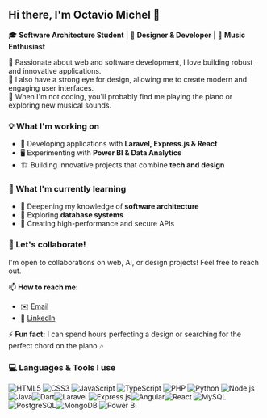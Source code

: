 ## Hi there, I'm Octavio Michel 👋  

🎓 **Software Architecture Student** | 🎨 **Designer & Developer** | 🎵 **Music Enthusiast**  

🚀 Passionate about web and software development, I love building robust and innovative applications.  
🎨 I also have a strong eye for design, allowing me to create modern and engaging user interfaces.  
🎵 When I'm not coding, you'll probably find me playing the piano or exploring new musical sounds.  

### 💡 What I'm working on  
- 📌 Developing applications with **Laravel, Express.js & React**  
- 🖥️ Experimenting with **Power BI & Data Analytics**  
- 🏗️ Building innovative projects that combine **tech and design**  

### 🌱 What I'm currently learning  
- 🚀 Deepening my knowledge of **software architecture**  
- 💾 Exploring **database systems**  
- 🔌 Creating high-performance and secure APIs  

### 🤝 Let's collaborate!  
I'm open to collaborations on web, AI, or design projects! Feel free to reach out.  

📫 **How to reach me:**  
- ✉️ [Email](mailto:octaviohounye123@gmail.com)  
- 💼 [LinkedIn](https://www.linkedin.com/in/octavio-michel-hounye-15648931a)  

⚡ **Fun fact:** I can spend hours perfecting a design or searching for the perfect chord on the piano 🎶  

### 💻 Languages & Tools I use  
![HTML5](https://img.shields.io/badge/-HTML5-E34F26?style=flat&logo=html5&logoColor=white)  ![CSS3](https://img.shields.io/badge/-CSS3-1572B6?style=flat&logo=css3)  ![JavaScript](https://img.shields.io/badge/-JavaScript-F7DF1E?style=flat&logo=javascript&logoColor=black)  ![TypeScript](https://img.shields.io/badge/-TypeScript-3178C6?style=flat&logo=typescript&logoColor=white)  ![PHP](https://img.shields.io/badge/-PHP-777BB4?style=flat&logo=php&logoColor=white)  ![Python](https://img.shields.io/badge/-Python-3776AB?style=flat&logo=python&logoColor=white)  ![Node.js](https://img.shields.io/badge/-Node.js-339933?style=flat&logo=node.js&logoColor=white)  ![Java](https://img.shields.io/badge/Java-007396?style=flat&logo=java&logoColor=white)![Dart](https://img.shields.io/badge/Dart-0175C2?style=flat&logo=dart&logoColor=white)![Laravel](https://img.shields.io/badge/-Laravel-F9322C?style=flat&logo=laravel&logoColor=white)  ![Express.js](https://img.shields.io/badge/Express.js-000000?style=flat&logo=express&logoColor=white)![Angular](https://img.shields.io/badge/Angular-DD0031?style=flat&logo=angular&logoColor=white)![React](https://img.shields.io/badge/-React-61DAFB?style=flat&logo=react&logoColor=black)  ![MySQL](https://img.shields.io/badge/-MySQL-4479A1?style=flat&logo=mysql&logoColor=white)  ![PostgreSQL](https://img.shields.io/badge/PostgreSQL-336791?style=flat&logo=postgresql&logoColor=white)![MongoDB](https://img.shields.io/badge/-MongoDB-47A248?style=flat&logo=mongodb&logoColor=white)  ![Power BI](https://img.shields.io/badge/-Power%20BI-F2C811?style=flat&logo=power-bi&logoColor=black)  

